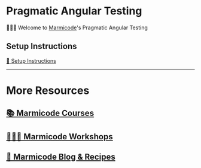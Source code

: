 # Pragmatic Angular Testing

👨🏻‍🍳 Welcome to [Marmicode](https://marmicode.io)'s Pragmatic Angular Testing

## Setup Instructions

[🔗 Setup Instructions](docs/000-setup.md)

---

# More Resources

## [📚 Marmicode Courses](https://courses.marmicode.io)

## [👨🏻‍🏫 Marmicode Workshops](https://marmicode.eventbrite.com)

## [📝 Marmicode Blog & Recipes](https://marmicode.io)
